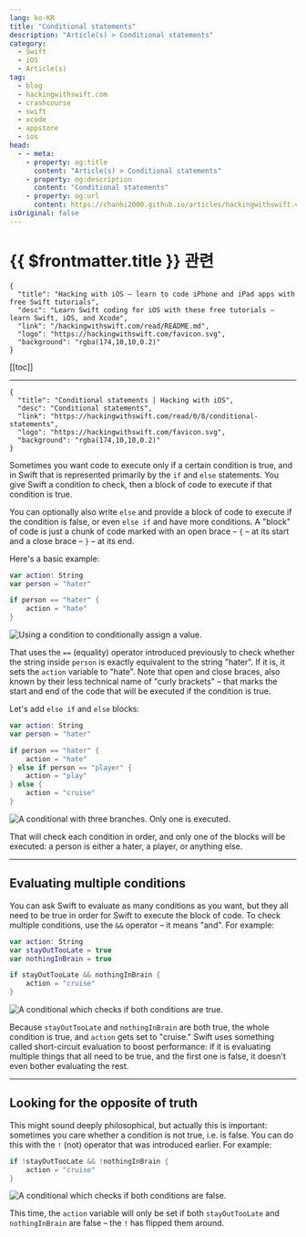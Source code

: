 ```yaml
---
lang: ko-KR
title: "Conditional statements"
description: "Article(s) > Conditional statements"
category:
  - Swift
  - iOS
  - Article(s)
tag: 
  - blog
  - hackingwithswift.com
  - crashcourse
  - swift
  - xcode
  - appstore
  - ios  
head:
  - - meta:
    - property: og:title
      content: "Article(s) > Conditional statements"
    - property: og:description
      content: "Conditional statements"
    - property: og:url
      content: https://chanhi2000.github.io/articles/hackingwithswift.com/read/00/08-conditional-statements.html
isOriginal: false
---
```


# {{ $frontmatter.title }} 관련

```component VPCard
{
  "title": "Hacking with iOS – learn to code iPhone and iPad apps with free Swift tutorials",
  "desc": "Learn Swift coding for iOS with these free tutorials – learn Swift, iOS, and Xcode",
  "link": "/hackingwithswift.com/read/README.md",
  "logo": "https://hackingwithswift.com/favicon.svg",
  "background": "rgba(174,10,10,0.2)"
}
```

[[toc]]

---

```component VPCard
{
  "title": "Conditional statements | Hacking with iOS",
  "desc": "Conditional statements",
  "link": "https://hackingwithswift.com/read/0/8/conditional-statements",
  "logo": "https://hackingwithswift.com/favicon.svg",
  "background": "rgba(174,10,10,0.2)"
}
```

<VidStack src="youtube/VjMZmqUrN_0" />

Sometimes you want code to execute only if a certain condition is true, and in Swift that is represented primarily by the `if` and `else` statements. You give Swift a condition to check, then a block of code to execute if that condition is true.

You can optionally also write `else` and provide a block of code to execute if the condition is false, or even `else if` and have more conditions. A "block" of code is just a chunk of code marked with an open brace – `{` – at its start and a close brace – `}` – at its end.

Here's a basic example:

```swift
var action: String
var person = "hater"

if person == "hater" {
    action = "hate"
}
```

![Using a condition to conditionally assign a value.](https://hackingwithswift.com/img/books/hws/conditional-statements-1@2x.png)

That uses the `==` (equality) operator introduced previously to check whether the string inside `person` is exactly equivalent to the string "hater". If it is, it sets the `action` variable to "hate". Note that open and close braces, also known by their less technical name of "curly brackets" – that marks the start and end of the code that will be executed if the condition is true.

Let's add `else if` and `else` blocks:


```swift
var action: String
var person = "hater"

if person == "hater" {
    action = "hate"
} else if person == "player" {
    action = "play"
} else {
    action = "cruise"
}
```

![A conditional with three branches. Only one is executed.](https://hackingwithswift.com/img/books/hws/conditional-statements-2@2x.png)

That will check each condition in order, and only one of the blocks will be executed: a person is either a hater, a player, or anything else.

---

## Evaluating multiple conditions

You can ask Swift to evaluate as many conditions as you want, but they all need to be true in order for Swift to execute the block of code. To check multiple conditions, use the `&&` operator – it means "and". For example:

```swift
var action: String
var stayOutTooLate = true
var nothingInBrain = true

if stayOutTooLate && nothingInBrain {
    action = "cruise"
}
```

![A conditional which checks if both conditions are true.](https://hackingwithswift.com/img/books/hws/conditional-statements-3@2x.png)

Because `stayOutTooLate` and `nothingInBrain` are both true, the whole condition is true, and `action` gets set to "cruise." Swift uses something called short-circuit evaluation to boost performance: if it is evaluating multiple things that all need to be true, and the first one is false, it doesn't even bother evaluating the rest.

---

## Looking for the opposite of truth

This might sound deeply philosophical, but actually this is important: sometimes you care whether a condition is not true, i.e. is false. You can do this with the `!` (not) operator that was introduced earlier. For example:

```swift
if !stayOutTooLate && !nothingInBrain {
    action = "cruise"
}
```

![A conditional which checks if both conditions are false.](https://hackingwithswift.com/img/books/hws/conditional-statements-4@2x.png)

This time, the `action` variable will only be set if both `stayOutTooLate` and `nothingInBrain` are false – the `!` has flipped them around.

